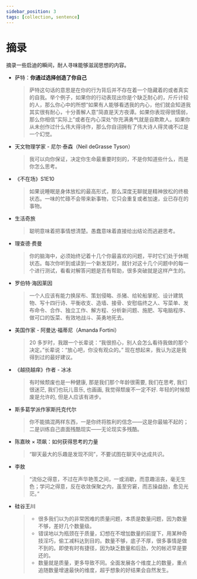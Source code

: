 ```yaml
---
sidebar_position: 3
tags: [collection, sentence]
---
```


# 摘录

摘录一些启迪的瞬间，耐人寻味能够滋润思想的内容。

- 萨特：**你通过选择创造了你自己**

  > 萨特这句话的意思是在你的行为背后并不存在着一个隐藏着的或者真实的自我。举个例子，如果你的行动表现出你是个缺乏耐心的，斤斤计较的人，那么你心中的所想“如果有人能够看透我的内心，他们就会知道我其实很有耐心，十分善解人意”简直是天方夜谭。如果你表现得很懦弱，那么你相信“实际上”或者在内心深处“你充满勇气就是自欺欺人。如果你从未创作过什么伟大得诗作，那么你自诩拥有了伟大诗人得灵魂不过是一个幻觉。

- 天文物理学家 - 尼尔·泰森（Neil deGrasse Tyson）

  > 我可以向你保证，决定你生命最重要时刻的，不是你知道些什么，而是你怎么思考。

- 《不在场》S1E10

  > 如果说睡眠是身体放松的最高形式，那么深度无聊就是精神放松的终极状态。一味的忙碌不会带来新事物，它只会重复或者加速，业已存在的事物。

- 生活奇旅

  > 聪明意味着把事情想清楚。愚蠢意味着直接给出结论而逃避思考。

- 理查德·费曼

  > 你的脑海中，必须始终记着十几个你最喜欢的问题，平时它们处于休眠状态。每次你听到或读到一个新发现时，就针对这十几个问题中的每一个进行测试，看看对解答问题是否有帮助，很多突破就是这样产生的。

- 罗伯特·海因莱因

  > 一个人应该有能力换尿布、策划侵略、杀猪、给轮船掌舵、设计建筑物、写十四行诗、平衡收支、造墙、接骨、安慰临终之人、写菜单、发布命令、合作、独立工作、解方程、分析新问题、施肥、写电脑程序、做可口的饭菜、有效地战斗、英勇地死去。

- 美国作家 - 阿曼达·福蒂尼（Amanda Fortini）

  > 20 多岁时，我跟一个长辈说：“我很担心，别人会怎么看待我做的那个决定。”长辈说：“放心吧，你没有观众的。” 现在想起来，我认为这是我得到过的最好建议。

- 《越挠越痒》作者 - 冰冰

  > 有时候颓废也是一种健康, 那是我们那个年龄很需要, 我们在思考, 我们很迷茫, 我们也玩儿音乐, 也画画, 我觉得颓废不一定不好. 年轻的时候颓废是允许的, 但是人应该有进步。

- 斯多葛学派作家斯托克代尔

  > 你不能搞混两样东西，一是你终将胜利的信念——这是你最输不起的；  
  > 二是训练自己直面残酷现实——无论现实多残酷。

- 陈嘉映 × 项飙：如何获得思考的力量

  > “聊天最大的乐趣是发现不同”，不要试图在聊天中达成共识。

- 李敖

  > “流俗之得意，不过在声华艳羡之间，一或消歇，而意趣沮丧，毫无生色；学问之得意，反在收敛保聚之内，虽至穷窘，而志操益励，愈见光茫。”

- 硅谷王川

  > - 很多我们以为的非常困难的质量问题，本质是数量问题，因为数量不够，差好几个数量级。
  > - 错误地以为瓶颈在于质量，幻想在不增加数量的前提下，用某种奇技淫巧，偷工减料达到目的。数量不够，底子不厚，很多事情是做不到的。即使有时有捷径，因为缺乏数量和后劲，欠的帐迟早是要还的。
  > - 数量就是质量，更多导致不同。全面发展各个维度上的数量，重点追随数量增速最快的维度，超乎想象的好结果会自然发生。
